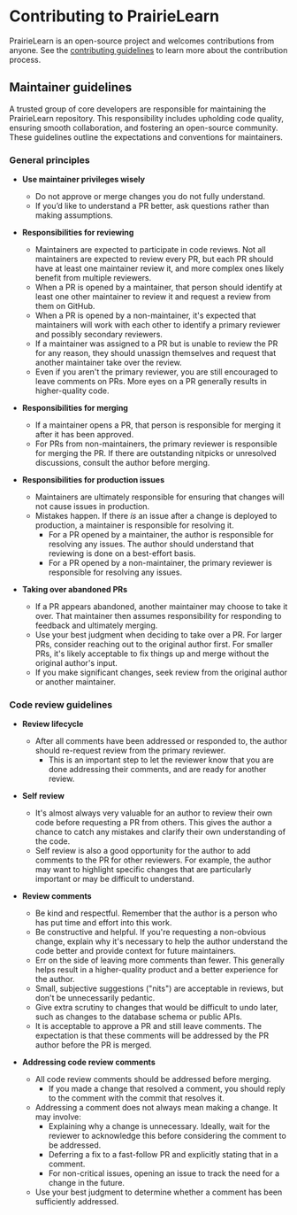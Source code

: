 # Contributing to PrairieLearn

PrairieLearn is an open-source project and welcomes contributions from anyone. See the [contributing guidelines](https://github.com/PrairieLearn/PrairieLearn/blob/master/CONTRIBUTING.md) to learn more about the contribution process.

## Maintainer guidelines

A trusted group of core developers are responsible for maintaining the PrairieLearn repository. This responsibility includes upholding code quality, ensuring smooth collaboration, and fostering an open-source community. These guidelines outline the expectations and conventions for maintainers.

### General principles

- **Use maintainer privileges wisely**
  - Do not approve or merge changes you do not fully understand.
  - If you’d like to understand a PR better, ask questions rather than making assumptions.

- **Responsibilities for reviewing**
  - Maintainers are expected to participate in code reviews. Not all maintainers are expected to review every PR, but each PR should have at least one maintainer review it, and more complex ones likely benefit from multiple reviewers.
  - When a PR is opened by a maintainer, that person should identify at least one other maintainer to review it and request a review from them on GitHub.
  - When a PR is opened by a non-maintainer, it's expected that maintainers will work with each other to identify a primary reviewer and possibly secondary reviewers.
  - If a maintainer was assigned to a PR but is unable to review the PR for any reason, they should unassign themselves and request that another maintainer take over the review.
  - Even if you aren't the primary reviewer, you are still encouraged to leave comments on PRs. More eyes on a PR generally results in higher-quality code.

- **Responsibilities for merging**
  - If a maintainer opens a PR, that person is responsible for merging it after it has been approved.
  - For PRs from non-maintainers, the primary reviewer is responsible for merging the PR. If there are outstanding nitpicks or unresolved discussions, consult the author before merging.

- **Responsibilities for production issues**
  - Maintainers are ultimately responsible for ensuring that changes will not cause issues in production.
  - Mistakes happen. If there _is_ an issue after a change is deployed to production, a maintainer is responsible for resolving it.
    - For a PR opened by a maintainer, the author is responsible for resolving any issues. The author should understand that reviewing is done on a best-effort basis.
    - For a PR opened by a non-maintainer, the primary reviewer is responsible for resolving any issues.

- **Taking over abandoned PRs**
  - If a PR appears abandoned, another maintainer may choose to take it over. That maintainer then assumes responsibility for responding to feedback and ultimately merging.
  - Use your best judgment when deciding to take over a PR. For larger PRs, consider reaching out to the original author first. For smaller PRs, it's likely acceptable to fix things up and merge without the original author's input.
  - If you make significant changes, seek review from the original author or another maintainer.

### Code review guidelines

- **Review lifecycle**
  - After all comments have been addressed or responded to, the author should re-request review from the primary reviewer.
    - This is an important step to let the reviewer know that you are done addressing their comments, and are ready for another review.

- **Self review**
  - It's almost always very valuable for an author to review their own code before requesting a PR from others. This gives the author a chance to catch any mistakes and clarify their own understanding of the code.
  - Self review is also a good opportunity for the author to add comments to the PR for other reviewers. For example, the author may want to highlight specific changes that are particularly important or may be difficult to understand.

- **Review comments**
  - Be kind and respectful. Remember that the author is a person who has put time and effort into this work.
  - Be constructive and helpful. If you're requesting a non-obvious change, explain why it's necessary to help the author understand the code better and provide context for future maintainers.
  - Err on the side of leaving more comments than fewer. This generally helps result in a higher-quality product and a better experience for the author.
  - Small, subjective suggestions ("nits") are acceptable in reviews, but don't be unnecessarily pedantic.
  - Give extra scrutiny to changes that would be difficult to undo later, such as changes to the database schema or public APIs.
  - It is acceptable to approve a PR and still leave comments. The expectation is that these comments will be addressed by the PR author before the PR is merged.

- **Addressing code review comments**
  - All code review comments should be addressed before merging.
    - If you made a change that resolved a comment, you should reply to the comment with the commit that resolves it.
  - Addressing a comment does not always mean making a change. It may involve:
    - Explaining why a change is unnecessary. Ideally, wait for the reviewer to acknowledge this before considering the comment to be addressed.
    - Deferring a fix to a fast-follow PR and explicitly stating that in a comment.
    - For non-critical issues, opening an issue to track the need for a change in the future.
  - Use your best judgment to determine whether a comment has been sufficiently addressed.
